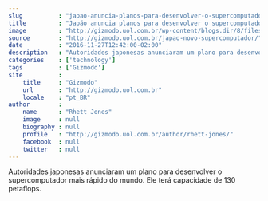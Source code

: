 ```yaml
---
slug          : "japao-anuncia-planos-para-desenvolver-o-supercomputador-mais-rapido-do-mundo"
title         : "Japão anuncia planos para desenvolver o supercomputador mais rápido do mundo"
image         : "http://gizmodo.uol.com.br/wp-content/blogs.dir/8/files/2016/11/japan-supercomputador.jpg"
source        : "http://gizmodo.uol.com.br/japao-novo-supercomputador/"
date          : "2016-11-27T12:42:00-02:00"
description   : "Autoridades japonesas anunciaram um plano para desenvolver o supercomputador mais rápido do mundo. Ele terá capacidade de 130 petaflops."
categories    : ['technology']
tags          : ['Gizmodo']
site          :
    title     : "Gizmodo"
    url       : "http://gizmodo.uol.com.br"
    locale    : "pt_BR"
author        :
    name      : "Rhett Jones"
    image     : null
    biography : null
    profile   : "http://gizmodo.uol.com.br/author/rhett-jones/"
    facebook  : null
    twitter   : null
---
```


Autoridades japonesas anunciaram um plano para desenvolver o supercomputador mais rápido do mundo. Ele terá capacidade de 130 petaflops.
